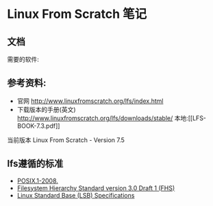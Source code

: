 # Linux From Scratch 笔记

## 文档

需要的软件:

## 参考资料:
* 官网 <http://www.linuxfromscratch.org/lfs/index.html>
* 下载版本的手册(英文) <http://www.linuxfromscratch.org/lfs/downloads/stable/>  本地:[[LFS-BOOK-7.3.pdf]]

当前版本 Linux From Scratch - Version 7.5

## lfs遵循的标准

* [POSIX.1-2008.](http://pubs.opengroup.org/onlinepubs/9699919799/) 
* [Filesystem Hierarchy Standard version 3.0 Draft 1 (FHS)](http://www.linuxfoundation.org/collaborate/workgroups/lsb/fhs-30-draft-1)
* [Linux Standard Base (LSB) Specifications](http://refspecs.linuxfoundation.org/lsb.shtml)